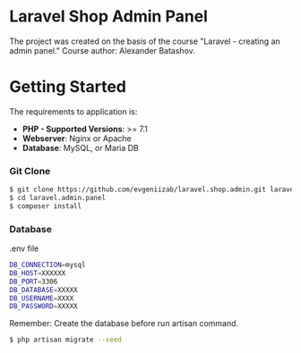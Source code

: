 # Laravel Shop Admin Panel
The project was created on the basis of the course "Laravel - creating an admin panel."
Course author: Alexander Batashov.
# Getting Started 
The requirements to application is:
*    **PHP - Supported Versions**: >= 7.1
*    **Webserver**: Nginx or Apache
*    **Database**: MySQL, or Maria DB
### Git Clone
```sh
$ git clone https://github.com/evgeniizab/laravel.shop.admin.git laravel.admin.panel
$ cd laravel.admin.panel
$ composer install
```
### Database
.env file

```sh
DB_CONNECTION=mysql
DB_HOST=XXXXXX
DB_PORT=3306
DB_DATABASE=XXXXX
DB_USERNAME=XXXX
DB_PASSWORD=XXXXX
```
Remember: Create the database before run artisan command.

```sh
$ php artisan migrate --seed
```

